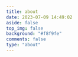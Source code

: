 ```yaml
---
title: about
date: 2023-07-09 14:49:02
aside: false
top_img: false
background: "#f8f9fe"
comments: false
type: "about"
---
```

